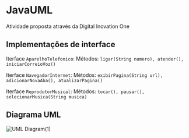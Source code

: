 # JavaUML
Atividade proposta através da Digital Inovation One

## Implementações de interface

Iterface `AparelhoTelefonico`: Métodos: `ligar(String numero), atender(), iniciarCorreioVoz()`

Iterface `NavegadorInternet`: Métodos: `exibirPagina(String url), adicionarNovaAba(), atualizarPagina()`

Iterface `ReprodutorMusical`: Métodos: `tocar(), pausar(), selecionarMusica(String musica)` 

## Diagrama UML

  ![UML Diagram(1)](https://github.com/user-attachments/assets/64f4e058-f920-4e5a-8960-42933881091b)

